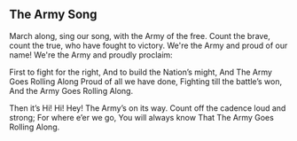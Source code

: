 ## The Army Song

March along, sing our song, with the Army of the free.
Count the brave, count the true, who have fought to victory.
We're the Army and proud of our name!
We're the Army and proudly proclaim:

First to fight for the right,
And to build the Nation’s might,
And The Army Goes Rolling Along
Proud of all we have done,
Fighting till the battle’s won,
And the Army Goes Rolling Along.

Then it’s Hi! Hi! Hey!
The Army’s on its way.
Count off the cadence loud and strong;
For where e’er we go,
You will always know
That The Army Goes Rolling Along.